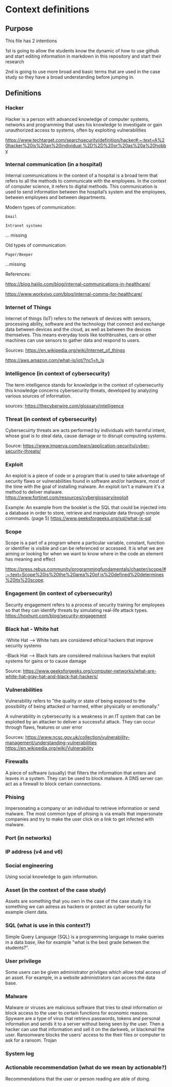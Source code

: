 # Context definitions

## Purpose

This file has 2 intentions

1st is going to allow the students know the dynamic of how to use github and start editing information in markdown in this repository and start their research 

2nd is going to use more broad and basic terms that are used in the case study so they have a broad understanding before jumping in. 

  ## Definitions

  ### Hacker
Hacker is a person with advanced knowledge of computer systems, networks and programming that uses his knowledge to investigate or gain unauthorized access to systems, often by exploiting vulnerabilities

https://www.techtarget.com/searchsecurity/definition/hacker#:~:text=A%20hacker%20is%20an%20individual,%2D%2D%20or%20as%20a%20hobby
  ### Internal communication (in a hospital)
Internal communications in the context of a hospital is a broad term that refers to all the methods to communicate with the employees. In the context of computer science, it refers to digital methods. This communication is used to send information between the hospital’s system and the employees, between employees and between departments.  

Modern types of communication: 

    Email 

    Intranet systems 

... missing 

Old types of communication: 

    Pager/Beeper 

...missing 

References: 

https://blog.haiilo.com/blog/internal-communications-in-healthcare/ 

https://www.workvivo.com/blog/internal-comms-for-healthcare/ 

 
 
  ### Internet of Things 
  Internet of things (IoT) refers to the network of devices with sensors, processing ability, software and the technology that connect and exchange data between devices and    the cloud, as well as between the devices themselves. This means everyday tools like toothbrushes, cars or other machines can use sensors to gather data and respond to       users.   

  Sources: 
  https://en.wikipedia.org/wiki/Internet_of_things
  
  https://aws.amazon.com/what-is/iot/?nc1=h_ls 
  
  ### Intelligence (in context of cybersecurity)
  
  The term intelligence stands for knowledge in the context of cybersecurity this knowledge concerns cybersecurity threats, developed by analyzing various sources of information.

  sources: https://thecyberwire.com/glossary/intelligence 


  ### Threat (in context of cybersecurity)
  Cybersecuirty threats are acts performed by individuals with harmful intent, whose goal is to steal data, cause damage or to disrupt computing systems.
  
  Source: https://www.imperva.com/learn/application-security/cyber-security-threats/

  ### Exploit

  An exploit is a piece of code or a program that is used to take advantage of security flaws or vulnerabilities found in software and/or hardware, most of the time with the goal of installing malware. An exploit isn't a malware it's a method to deliver malware.
https://www.fortinet.com/resources/cyberglossary/exploit 

Example: An example from the booklet is the SQL that could be injected into a database in order to store, retrieve and manipulate data through simple commands. (page 5)
https://www.geeksforgeeks.org/sql/what-is-sql

  ### Scope 
Scope is a part of a program where a particular variable, constant, function or identifier is visible and can be referenced or accessed. It is what we are aiming or looking for when we want to know where in the code an element has meaning and effect

https://press.rebus.community/programmingfundamentals/chapter/scope/#:~:text=Scope%20is%20the%20area%20of,is%20defined%20determines%20its%20scope.
  ### Engagement (in context of cybersecurity) 

Security engagement refers to a process of security training for employees so that they can identify threats by simulating real-life attack types. 
https://hoxhunt.com/blog/security-engagement

  ### Black hat - White hat 
  -White Hat --> White hats are considered ethical hackers that improve security systems

  -Black Hat --> Black hats are considered malicious hackers that exploit systems for gains or to cause damage

  Source: https://www.geeksforgeeks.org/computer-networks/what-are-white-hat-gray-hat-and-black-hat-hackers/

  ### Vulnerabilities 
  Vulnerability refers to "the quality or state of being exposed to the possibility of being attacked or harmed, either 
  physically or emotionally."
  
  A vulnerability in cybersecurity is a weakness in an IT system that can be exploited by an attacker to deliver a 
  successful   attack. They can occur through flaws, features or user error
  
  Sources: https://www.ncsc.gov.uk/collection/vulnerability-management/understanding-vulnerabilities
           https://en.wikipedia.org/wiki/Vulnerability
  ### Firewalls 
A piece of software (usually) that filters the information that enters and leaves in a system. They can be used to block malware. A DNS server can act as a firewall to block certain connections.

  ### Phising 
Impersonating a company or an individual to retrieve information or send malware. The most common type of phising is via emails that impersonate companies and try to make the user click on a link to get infected with malware.

  ### Port (in networks)

  ### IP address (v4 and v6)

  ### Social engineering
Using social knowledge to gain information.

  ### Asset (in the context of the case study)
   Assets are something that you own in  the case of the case study it is something we can adress as hackers or protect as cyber security for example client data.

  ### SQL  (what is use in this context?)
Simple Query Language (SQL) is a programming language to make queries in a data base, like for example "what is the best grade between the students?".

  ### User privilege 
Some users can be given administrator privliges which allow total access of an asset. For example, in a website administrators can access the data base.
  ### Malware 
Malware or viruses are malicious software that tries to steal information or block access to the user to certain functions for economic reasons. Spyware are a type of virus that retrievs passwords, tokens and personal information and sends it to a server without being seen by the user. Then a hacker can use that information and sell it on the darkweb, or blackmail the user. Ransomware blocks the users' access to the their files or computer to ask for a ransom. Trojan

  ### System log 

  ### Actionable recommendation (what do we mean by actionable?) 
Recommendations that the user or person reading are able of doing.

  

